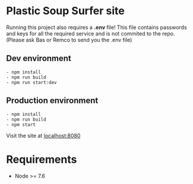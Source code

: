 # Plastic Soup Surfer site

Running this project also requires a **.env** file!
This file contains passwords and keys for all the required service and is not commited to the repo.
(Please ask Bas or Remco to send you the .env file)

## Dev environment

    - npm install
    - npm run build
    - npm run start:dev

## Production environment

    - npm install
    - npm run build
    - npm start

Visit the site at [localhost:8080](http://localhost:8080)

# Requirements

- Node >= 7.6
